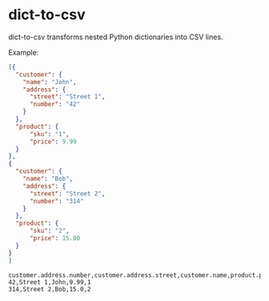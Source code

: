 # dict-to-csv

dict-to-csv transforms nested Python dictionaries into CSV lines.

Example:

```json
[{
  "customer": {
    "name": "John",
    "address": {
      "street": "Street 1",
      "number": "42"
    }
  },
  "product": {
      "sku": "1",
      "price": 9.99
  }
},
{
  "customer": {
    "name": "Bob",
    "address": {
      "street": "Street 2",
      "number": "314"
    }
  },
  "product": {
      "sku": "2",
      "price": 15.00
  }
}
]
```

```csv
customer.address.number,customer.address.street,customer.name,product.price,product.sku
42,Street 1,John,9.99,1
314,Street 2,Bob,15.0,2
```